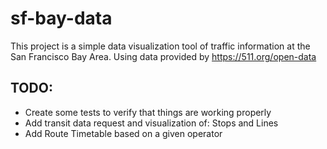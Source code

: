 # sf-bay-data

This project is a simple data visualization tool of traffic information at the San Francisco Bay Area. Using data provided by https://511.org/open-data

## TODO:
- Create some tests to verify that things are working properly
- Add transit data request and visualization of: Stops and Lines
- Add Route Timetable based on a given operator
